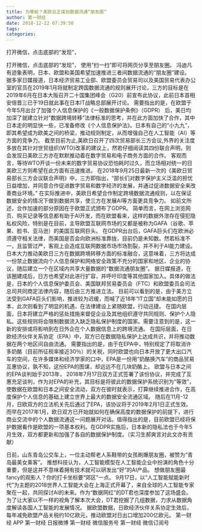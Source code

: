 ```yaml
---
title: 为哪般？美欧日正谋划数据流通“朋友圈”
author: 第一财经
date: 2018-12-22 07:39:50
tags: 
categories: 
---
```

打开微信，点击底部的“发现”，
<!-- more -->
打开微信，点击底部的“发现”，
使用“扫一扫”即可将网页分享至朋友圈。
冯迪凡
有迹象表明，日本、欧盟和美国希望加速推进三者间数据流通的“朋友圈”建设。
据多家日媒报道，日本经济贸易工业部、欧盟委员会贸易司以及美国贸易代表办公室的官员在2019年1月将就制定跨国数据流通的规则展开讨论，三方的目标是在2019年6月在日本大阪召开二十国集团峰会（G20）前宣布此协议，此前日本首相安倍晋三已于19日就此事在日本IT战略总部展开讨论。
需要指出的是，在欧盟于今年5月出台了加强个人信息保护的《一般数据保护条例》（GDPR） 后，美日均加深了就建立针对“数据跨境转移”法律标准的思考，并在此方面加快了合作，其中日本走的明显快一些，已准备修改《个人信息保护法》。日本有自己的“小九九”，即其希望成为欧美之间的桥梁，推动规则制定，从而增强自己在人工智能（AI）等方面的竞争力。
截至目前为止,美欧日召开了四次贸易部长三方会议,外界的关注度多放在其针对世贸组织(WTO)改革的建议上，然若仔细阅读其四份联合声明，则会发现日美欧三方亦在默默推动着在数字贸易和电子商务方面的合作。
客观而言，等待WTO开谈一份未来的数字贸易协议恐怕耗时过久，而立场相对统一的日美欧三方则希望在此方面有迅速推进。
在2018年9月25日最新一次的《美欧日贸易部长三方会议联合声明》中，三方即指出，“部长们对数字保护主义泛滥的担忧日益增加，并同意合作促进数字贸易和数字经济的发展，并通过促进数据安全来改善商业环境。”
在实际推进中，美欧日希望合作制定跨境数据流通规则，以在保证数据安全的情况下做到数据共享，使三方在发展AI等方面更具竞争力。
如前文所述，合作加速的部分原因在于欧盟正式颁布了GDPR。
简单而言，在网上浏览网页、购买记录等信息都有助于AI开发，而在欧盟看来，这样的数据外泄存在侵犯隐私权风险，特别是在目前，主导欧盟互联网市场的又都是被称为GAFA（谷歌、苹果、脸书、亚马逊）的美国互联网巨头。
在GDPR出台后，GAFA巨头们在欧洲必须遵守相关法律，而美国是否会向欧洲标准靠拢，目前仍是未知数。然若标准不一，且监管过严，客观上会造成互联网数据市场市场割裂，并不利于AI能力建设。
日本大力推动美欧日三方在数据跨境转移方面的标准融合，这意味着，三方将达成一份禁止数据流向个人信息保护和网络安全政策不充分的国家和地区、企业的协议，随后建立一个在区域内共享大量数据的“数据流通朋友圈”。
据日媒报道，在该圈建成后，日方也希望对此进行扩容，并呼吁印度等其他国家加入。具体的做法是，日本的个人信息保护委员会、美国联邦贸易委员会（FTC）和欧盟委员会司法总司共同商定法律内容，随后由三方推进立法。
目前可以看到的是，由于美方立法受到GAFA巨头们影响，推进较为迟缓，而喊了近18年“IT立国”却未能如愿的日本，此次则看到了明显的机遇，在法律建设上紧随欧盟，行动迅捷。
在国内层面，日本将建立严格的惩处措施来督促企业及其他组织遵守共同规则、保护个人隐私。这些规则将会限制数据流入缺乏隐私保护制度的国家。需要注意到的是，这一新的安排或将影响到在日外企在个人数据信息上的跨境流通。
在国际层面，在日欧经济伙伴关系协定（EPA）中，双方已在数据隐私保护上达成共识，并将推动数据在两个地区间自由流通。
需要指出的是，由于在EPA中，特别规定了将取消许多奶酪（目前所征税率接近30％）的关税，同时欧盟也向日本开放了更大出口汽车的空间，在许多媒体和经济学家的口中，EPA是一份用“奶酪换汽车”的商品贸易互惠协议，孰不知，这份EPA的图谋，却远远不在几块奶酪上。
欧盟与日本之间的EPA谈判始于2013年， 2018年7月17日双方正式签署了该份协议，并完成了互惠充足谈判，作为对EPA的补充，其目标是将彼此的数据保护系统识别为“等效”，使数据在欧盟和日本之间安全流动，双方在彼时就表示，打算继续推进合作，在高度保护个人信息的基础上建立世界上最大的数据安全流通区域。
随后在11月-12月，日欧双方的立法机关先后通过了EPA，该协议将于2019年2月1日正式生效。
而早在2017年1月，欧日双方已开始就如何在确保高度的数据保护的前提下，进行商业交流中的个人数据流通这一问题展开对话。值得指出的是，目前欧盟已经将保护数据看作是欧盟的一项基本权利。在GDPR实施后，日本新的隐私法也于今年5月生效，双方都更新和加强了各自的数据保护制度。（实习生郝爽言对此文亦有贡献）
 
 
日前，山东青岛公交车上，一位主动帮老人系鞋带的女孩刷爆朋友圈，被赞为“青岛最美女乘客”。
推想科技认为，人工智能模型在人工智能企业中扮演的角色十分重要，但是这并不意味着拥有技术就可以研发出“好”的AI产品。
想做朋友圈最fancy的观影人？你的打卡坐标要“郊区”一点。
9月17日，以“人工智能赋能新时代”为主题的2018世界人工智能大会在上海正式开幕了，来自全球的人工智能专家聚在一起，共同探讨AI的未来。作为“数据网红”的DT君也深度参加了这场盛会。为了让大家以不一样的视角了解本次大会，DT君挖掘了几组数据，力求从数据角度解读各国人工智能的发展情况。
据欧盟数据，日欧经济伙伴关系协定生效后，每年减免欧盟产品关税约10亿欧元，推动欧盟对日出口增加200亿欧元。
第一财经
APP
第一财经
日报微博
第一财经
微信服务号
第一财经
微信订阅号
